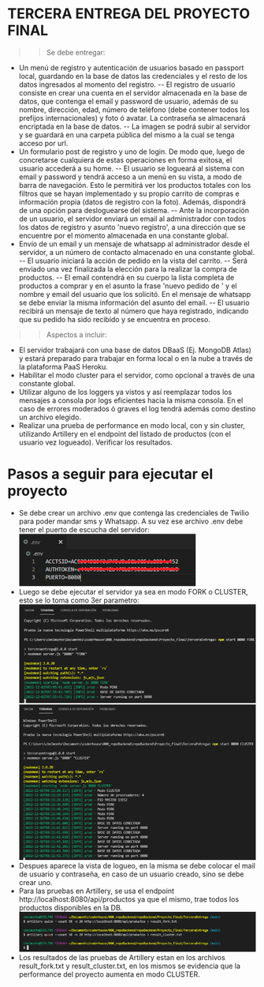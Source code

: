# TERCERA ENTREGA DEL PROYECTO FINAL
>> Se debe entregar:

- Un menú de registro y autenticación de usuarios basado en passport local, guardando en la base de datos las credenciales y el resto de los datos ingresados al momento del registro.
-- El registro de usuario consiste en crear una cuenta en el servidor almacenada en la base de datos, que contenga el email y password de usuario, además de su nombre, dirección, edad, número de teléfono (debe contener todos los prefijos internacionales) y foto ó avatar. La contraseña se almacenará encriptada en la base de datos.
-- La imagen se podrá subir al servidor y se guardará en una carpeta pública del mismo a la cual se tenga acceso por url.
- Un formulario post de registro y uno de login. De modo que, luego de concretarse cualquiera de estas operaciones en forma exitosa, el usuario accederá a su home.
-- El usuario se logueará al sistema con email y password y tendrá acceso a un menú en su vista, a modo de barra de navegación. Esto le permitirá ver los productos totales con los filtros que se hayan implementado y su propio carrito de compras e información propia (datos de registro con la foto). Además, dispondrá de una opción para desloguearse del sistema.
-- Ante la incorporación de un usuario, el servidor enviará un email al administrador con todos los datos de registro y asunto 'nuevo registro', a una dirección que se encuentre por el momento almacenada en una constante global.
- Envío de un email y un mensaje de whatsapp al administrador desde el servidor, a un número de contacto almacenado en una constante global.
-- El usuario iniciará la acción de pedido en la vista del carrito.
-- Será enviado una vez finalizada la elección para la realizar la compra de productos.
-- El email contendrá en su cuerpo la lista completa de productos a comprar y en el asunto la frase 'nuevo pedido de ' y el nombre y email del usuario que los solicitó. En el mensaje de whatsapp se debe enviar la misma información del asunto del email.
-- El usuario recibirá un mensaje de texto al número que haya registrado, indicando que su pedido ha sido recibido y se encuentra en proceso.

>> Aspectos a incluir:
- El servidor trabajará con una base de datos DBaaS (Ej. MongoDB Atlas) y estará preparado para trabajar en forma local o en la nube a través de la plataforma PaaS Heroku.
- Habilitar el modo cluster para el servidor, como opcional a través de una constante global.
- Utilizar alguno de los loggers ya vistos y así reemplazar todos los mensajes a consola por logs eficientes hacia la misma consola. En el caso de errores moderados ó graves el log tendrá además como destino un archivo elegido.
- Realizar una prueba de performance en modo local, con y sin cluster, utilizando Artillery en el endpoint del listado de productos (con el usuario vez logueado). Verificar los resultados.

# Pasos a seguir para ejecutar el proyecto
-  Se debe crear un archivo .env que contenga las credenciales de Twilio para poder mandar sms y Whatsapp. A su vez ese archivo .env debe tener el puerto de escucha del servidor:
![image](https://github.com/carlosmbelmonte/repoBackend/blob/main/Proyecto_Final/TerceraEntrega/public/imagen/variablesENV.png)
- Luego se debe ejecutar el servidor ya sea en modo FORK o CLUSTER, esto se lo toma como 3er parametro:
![image](https://github.com/carlosmbelmonte/repoBackend/blob/main/Proyecto_Final/TerceraEntrega/public/imagen/modoFORK_00.png)
![image](https://github.com/carlosmbelmonte/repoBackend/blob/main/Proyecto_Final/TerceraEntrega/public/imagen/modoCLUSTER_00.png)
- Despues aparece la vista de logueo, en la misma se debe colocar el mail de usuario y contraseña, en caso de un usuario creado, sino se debe crear uno.
- Para las pruebas en Artillery, se usa el endpoint http://localhost:8080/api/productos ya que el mismo, trae todos los productos disponibles en la DB.
![image](https://github.com/carlosmbelmonte/repoBackend/blob/main/Proyecto_Final/TerceraEntrega/public/imagen/comandosArtillery.png)
- Los resultados de las pruebas de Artillery estan en los archivos result_fork.txt y result_cluster.txt, en los mismos se evidencia que la performance del proyecto aumenta en modo CLUSTER.
